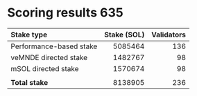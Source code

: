 # Scoring results 635

| Stake type              | Stake (SOL)    | Validators     |
|:------------------------|---------------:|---------------:|
| Performance-based stake | 5085464        | 136            |
| veMNDE directed stake   | 1482767        | 98             |
| mSOL directed stake     | 1570674        | 98             |
|                         |                |                |
| **Total stake**         | 8138905        | 236            |